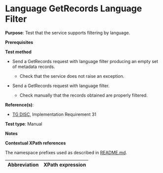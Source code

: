# Language GetRecords Language Filter

**Purpose**: Test that the service supports filtering by language.

**Prerequisites**

**Test method**

* Send a GetRecords request with language filter producing an empty set of metadata records.

    * Check that the service does not raise an exception.

* Send a GetRecords request with language filter.

    * Check manually that the records obtained are properly filtered.

**Reference(s)**:
* [TG DISC](http://inspire.ec.europa.eu/id/ats/discovery-service/3.1/csw-iso-ap/README#ref_TG_DISC), Implementation Requirement 31

**Test type**: Manual

**Notes**


**Contextual XPath references**

The namespace prefixes used as described in [README.md](http://inspire.ec.europa.eu/id/ats/discovery-service/3.1/csw-iso-ap/README#namespaces).

Abbreviation                                               |  XPath expression
---------------------------------------------------------- | -------------------------------------------------------------------------

